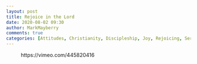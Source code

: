 ```yaml
---
layout: post
title: Rejoice in the Lord
date: 2020-08-02 09:30
author: MarkMayberry
comments: true
categories: [Attitudes, Christianity, Discipleship, Joy, Rejoicing, Sermon, Trials]
---
```

<!-- wp:core-embed/vimeo {"url":"https://vimeo.com/445820416","type":"video","providerNameSlug":"vimeo","className":"wp-embed-aspect-4-3 wp-has-aspect-ratio"} -->
<figure class="wp-block-embed-vimeo wp-block-embed is-type-video is-provider-vimeo wp-embed-aspect-4-3 wp-has-aspect-ratio"><div class="wp-block-embed__wrapper">
https://vimeo.com/445820416
</div></figure>
<!-- /wp:core-embed/vimeo -->

